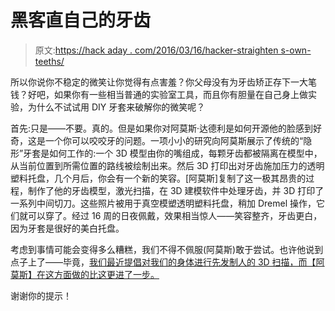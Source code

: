 # 黑客直自己的牙齿

> 原文:[https://hack aday . com/2016/03/16/hacker-straighten s-own-teeths/](https://hackaday.com/2016/03/16/hacker-straightens-own-teeth/)

所以你说你不稳定的微笑让你觉得有点害羞？你父母没有为牙齿矫正存下一大笔钱？好吧，如果你有一些相当普通的实验室工具，而且你有胆量在自己身上做实验，为什么不试试用 DIY 牙套来破解你的微笑呢？

首先:只是——不要。真的。但是如果你对阿莫斯·达德利是如何开源他的脸感到好奇，这是一个你可以咬咬牙的问题。一项小小的研究向阿莫斯展示了传统的“隐形”牙套是如何工作的:一个 3D 模型由你的嘴组成，每颗牙齿都被隔离在模型中，从当前位置到所需位置的路线被绘制出来。然后 3D 打印出对牙齿施加压力的透明塑料托盘，几个月后，你会有一个新的笑容。[阿莫斯]复制了这一极其昂贵的过程，制作了他的牙齿模型，激光扫描，在 3D 建模软件中处理牙齿，并 3D 打印了一系列中间切刀。这些照片被用于真空模塑透明塑料托盘，稍加 Dremel 操作，它们就可以穿了。经过 16 周的日夜佩戴，效果相当惊人——笑容整齐，牙齿更白，因为牙套是很好的美白托盘。

考虑到事情可能会变得多么糟糕，我们不得不佩服(阿莫斯)敢于尝试。也许他说到点子上了——毕竟，[我们最近提倡对我们的身体进行先发制人的 3D 扫描，而【阿莫斯】在这方面做的比这更进了一步。](http://hackaday.com/2015/07/30/we-should-3d-scan-people/)

谢谢你的提示！